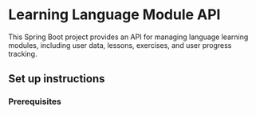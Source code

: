 # Learning Language Module API
This Spring Boot project provides an API for managing language learning modules, including user data, lessons, exercises, and user progress tracking.

## Set up instructions
### Prerequisites
